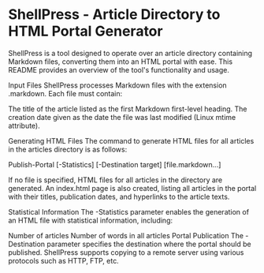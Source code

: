 # ShellPress - Article Directory to HTML Portal Generator

ShellPress is a tool designed to operate over an article directory containing Markdown files, converting them into an HTML portal with ease. This README provides an overview of the tool's functionality and usage.

Input Files
ShellPress processes Markdown files with the extension .markdown. Each file must contain:

The title of the article listed as the first Markdown first-level heading.
The creation date given as the date the file was last modified (Linux mtime attribute).


Generating HTML Files
The command to generate HTML files for all articles in the articles directory is as follows:

Publish-Portal [-Statistics] [-Destination target] [file.markdown...]

If no file is specified, HTML files for all articles in the directory are generated. An index.html page is also created, listing all articles in the portal with their titles, publication dates, and hyperlinks to the article texts.

Statistical Information
The -Statistics parameter enables the generation of an HTML file with statistical information, including:

Number of articles
Number of words in all articles
Portal Publication
The -Destination parameter specifies the destination where the portal should be published. ShellPress supports copying to a remote server using various protocols such as HTTP, FTP, etc.
